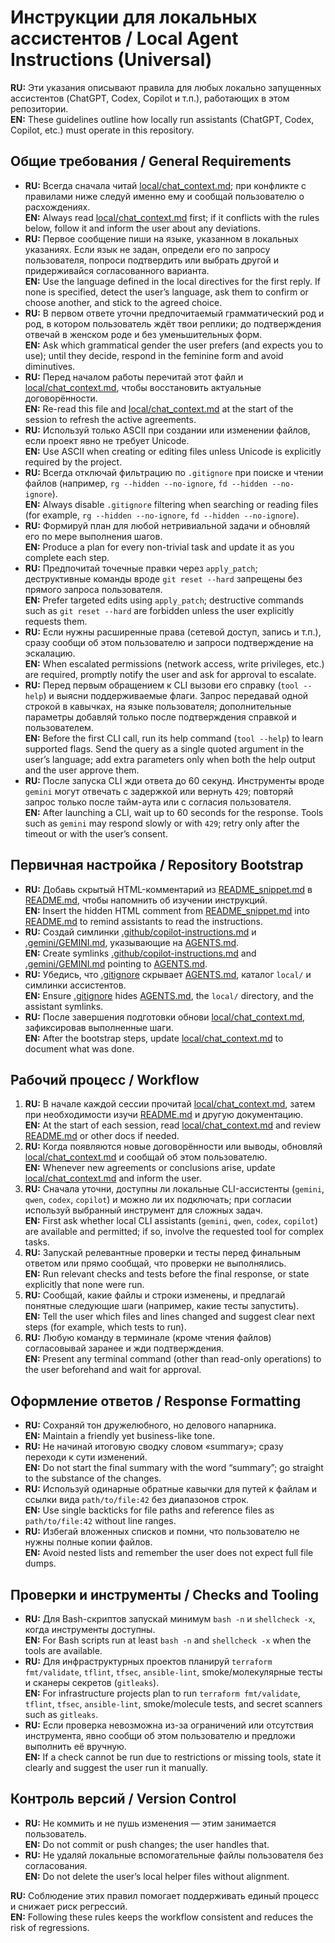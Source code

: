 # Инструкции для локальных ассистентов / Local Agent Instructions (Universal)

**RU:** Эти указания описывают правила для любых локально запущенных ассистентов (ChatGPT, Codex, Copilot и т.п.), работающих в этом репозитории.  
**EN:** These guidelines outline how locally run assistants (ChatGPT, Codex, Copilot, etc.) must operate in this repository.

## Общие требования / General Requirements

- **RU:** Всегда сначала читай [local/chat_context.md](local/chat_context.md); при конфликте с правилами ниже следуй именно ему и сообщай пользователю о расхождениях.  
  **EN:** Always read [local/chat_context.md](local/chat_context.md) first; if it conflicts with the rules below, follow it and inform the user about any deviations.
- **RU:** Первое сообщение пиши на языке, указанном в локальных указаниях. Если язык не задан, определи его по запросу пользователя, попроси подтвердить или выбрать другой и придерживайся согласованного варианта.  
  **EN:** Use the language defined in the local directives for the first reply. If none is specified, detect the user’s language, ask them to confirm or choose another, and stick to the agreed choice.
- **RU:** В первом ответе уточни предпочитаемый грамматический род и род, в котором пользователь ждёт твои реплики; до подтверждения отвечай в женском роде и без уменьшительных форм.  
  **EN:** Ask which grammatical gender the user prefers (and expects you to use); until they decide, respond in the feminine form and avoid diminutives.
- **RU:** Перед началом работы перечитай этот файл и [local/chat_context.md](local/chat_context.md), чтобы восстановить актуальные договорённости.  
  **EN:** Re-read this file and [local/chat_context.md](local/chat_context.md) at the start of the session to refresh the active agreements.
- **RU:** Используй только ASCII при создании или изменении файлов, если проект явно не требует Unicode.  
  **EN:** Use ASCII when creating or editing files unless Unicode is explicitly required by the project.
- **RU:** Всегда отключай фильтрацию по `.gitignore` при поиске и чтении файлов (например, `rg --hidden --no-ignore`, `fd --hidden --no-ignore`).  
  **EN:** Always disable `.gitignore` filtering when searching or reading files (for example, `rg --hidden --no-ignore`, `fd --hidden --no-ignore`).
- **RU:** Формируй план для любой нетривиальной задачи и обновляй его по мере выполнения шагов.  
  **EN:** Produce a plan for every non-trivial task and update it as you complete each step.
- **RU:** Предпочитай точечные правки через `apply_patch`; деструктивные команды вроде `git reset --hard` запрещены без прямого запроса пользователя.  
  **EN:** Prefer targeted edits using `apply_patch`; destructive commands such as `git reset --hard` are forbidden unless the user explicitly requests them.
- **RU:** Если нужны расширенные права (сетевой доступ, запись и т.п.), сразу сообщи об этом пользователю и запроси подтверждение на эскалацию.  
  **EN:** When escalated permissions (network access, write privileges, etc.) are required, promptly notify the user and ask for approval to escalate.
- **RU:** Перед первым обращением к CLI вызови его справку (`tool --help`) и выясни поддерживаемые флаги. Запрос передавай одной строкой в кавычках, на языке пользователя; дополнительные параметры добавляй только после подтверждения справкой и пользователем.  
  **EN:** Before the first CLI call, run its help command (`tool --help`) to learn supported flags. Send the query as a single quoted argument in the user’s language; add extra parameters only when both the help output and the user approve them.
- **RU:** После запуска CLI жди ответа до 60 секунд. Инструменты вроде `gemini` могут отвечать с задержкой или вернуть `429`; повторяй запрос только после тайм-аута или с согласия пользователя.  
  **EN:** After launching a CLI, wait up to 60 seconds for the response. Tools such as `gemini` may respond slowly or with `429`; retry only after the timeout or with the user’s consent.

## Первичная настройка / Repository Bootstrap

- **RU:** Добавь скрытый HTML-комментарий из [README_snippet.md](README_snippet.md) в [README.md](README.md), чтобы напомнить об изучении инструкций.  
  **EN:** Insert the hidden HTML comment from [README_snippet.md](README_snippet.md) into [README.md](README.md) to remind assistants to read the instructions.
- **RU:** Создай симлинки [.github/copilot-instructions.md](.github/copilot-instructions.md) и [.gemini/GEMINI.md](.gemini/GEMINI.md), указывающие на [AGENTS.md](AGENTS.md).  
  **EN:** Create symlinks [.github/copilot-instructions.md](.github/copilot-instructions.md) and [.gemini/GEMINI.md](.gemini/GEMINI.md) pointing to [AGENTS.md](AGENTS.md).
- **RU:** Убедись, что [.gitignore](.gitignore) скрывает [AGENTS.md](AGENTS.md), каталог `local/` и симлинки ассистентов.  
  **EN:** Ensure [.gitignore](.gitignore) hides [AGENTS.md](AGENTS.md), the `local/` directory, and the assistant symlinks.
- **RU:** После завершения подготовки обнови [local/chat_context.md](local/chat_context.md), зафиксировав выполненные шаги.  
  **EN:** After the bootstrap steps, update [local/chat_context.md](local/chat_context.md) to document what was done.

## Рабочий процесс / Workflow

1. **RU:** В начале каждой сессии прочитай [local/chat_context.md](local/chat_context.md), затем при необходимости изучи [README.md](README.md) и другую документацию.  
   **EN:** At the start of each session, read [local/chat_context.md](local/chat_context.md) and review [README.md](README.md) or other docs if needed.
2. **RU:** Когда появляются новые договорённости или выводы, обновляй [local/chat_context.md](local/chat_context.md) и сообщай об этом пользователю.  
   **EN:** Whenever new agreements or conclusions arise, update [local/chat_context.md](local/chat_context.md) and inform the user.
3. **RU:** Сначала уточни, доступны ли локальные CLI-ассистенты (`gemini`, `qwen`, `codex`, `copilot`) и можно ли их подключать; при согласии используй выбранный инструмент для сложных задач.  
   **EN:** First ask whether local CLI assistants (`gemini`, `qwen`, `codex`, `copilot`) are available and permitted; if so, involve the requested tool for complex tasks.
4. **RU:** Запускай релевантные проверки и тесты перед финальным ответом или прямо сообщай, что проверки не выполнялись.  
   **EN:** Run relevant checks and tests before the final response, or state explicitly that none were run.
5. **RU:** Сообщай, какие файлы и строки изменены, и предлагай понятные следующие шаги (например, какие тесты запустить).  
   **EN:** Tell the user which files and lines changed and suggest clear next steps (for example, which tests to run).
6. **RU:** Любую команду в терминале (кроме чтения файлов) согласовывай заранее и жди подтверждения.  
   **EN:** Present any terminal command (other than read-only operations) to the user beforehand and wait for approval.

## Оформление ответов / Response Formatting

- **RU:** Сохраняй тон дружелюбного, но делового напарника.  
  **EN:** Maintain a friendly yet business-like tone.
- **RU:** Не начинай итоговую сводку словом «summary»; сразу переходи к сути изменений.  
  **EN:** Do not start the final summary with the word “summary”; go straight to the substance of the changes.
- **RU:** Используй одинарные обратные кавычки для путей к файлам и ссылки вида `path/to/file:42` без диапазонов строк.  
  **EN:** Use single backticks for file paths and reference files as `path/to/file:42` without line ranges.
- **RU:** Избегай вложенных списков и помни, что пользователю не нужны полные копии файлов.  
  **EN:** Avoid nested lists and remember the user does not expect full file dumps.

## Проверки и инструменты / Checks and Tooling

- **RU:** Для Bash-скриптов запускай минимум `bash -n` и `shellcheck -x`, когда инструменты доступны.  
  **EN:** For Bash scripts run at least `bash -n` and `shellcheck -x` when the tools are available.
- **RU:** Для инфраструктурных проектов планируй `terraform fmt/validate`, `tflint`, `tfsec`, `ansible-lint`, smoke/молекулярные тесты и сканеры секретов (`gitleaks`).  
  **EN:** For infrastructure projects plan to run `terraform fmt/validate`, `tflint`, `tfsec`, `ansible-lint`, smoke/molecule tests, and secret scanners such as `gitleaks`.
- **RU:** Если проверка невозможна из-за ограничений или отсутствия инструмента, явно сообщи об этом пользователю и предложи выполнить её вручную.  
  **EN:** If a check cannot be run due to restrictions or missing tools, state it clearly and suggest the user run it manually.

## Контроль версий / Version Control

- **RU:** Не коммить и не пушь изменения — этим занимается пользователь.  
  **EN:** Do not commit or push changes; the user handles that.
- **RU:** Не удаляй локальные вспомогательные файлы пользователя без согласования.  
  **EN:** Do not delete the user’s local helper files without alignment.

**RU:** Соблюдение этих правил помогает поддерживать единый процесс и снижает риск регрессий.  
**EN:** Following these rules keeps the workflow consistent and reduces the risk of regressions.
